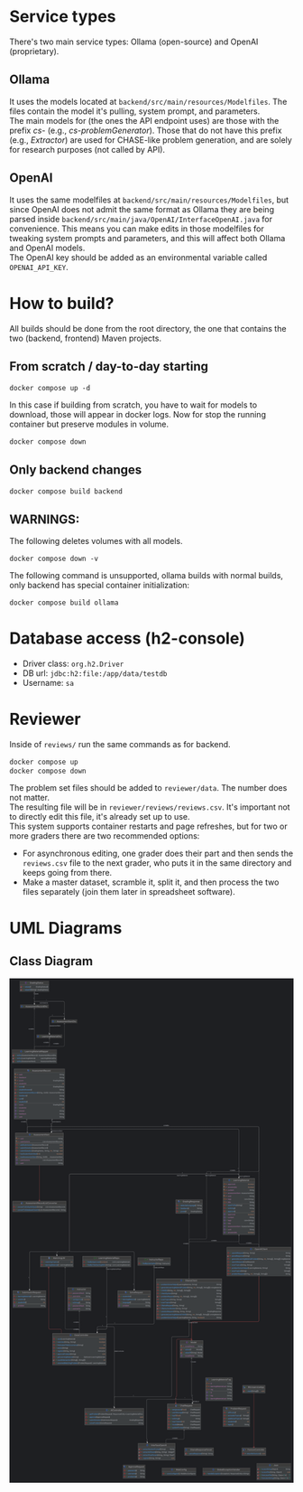 # Service types
There's two main service types: Ollama (open-source) and OpenAI (proprietary).

## Ollama
It uses the models located at ```backend/src/main/resources/Modelfiles```. The files contain the model it's pulling, system prompt, and parameters.  
The main models for (the ones the API endpoint uses) are those with the prefix _cs-_ (e.g., _cs-problemGenerator_). 
Those that do not have this prefix (e.g., _Extractor_) are used for CHASE-like problem generation, and are solely for research purposes (not called by API).

## OpenAI
It uses the same modelfiles at ```backend/src/main/resources/Modelfiles```, but since OpenAI does not admit the same format as Ollama they are being parsed inside ```backend/src/main/java/OpenAI/InterfaceOpenAI.java``` for convenience. This means you can make edits in those modelfiles for tweaking system prompts and parameters, and this will affect both Ollama and OpenAI models.  
The OpenAI key should be added as an environmental variable called ```OPENAI_API_KEY```.

# How to build?
All builds should be done from the root directory, the one that contains the two (backend, frontend) Maven projects.
## From scratch / day-to-day starting
```
docker compose up -d
```
In this case if building from scratch, you have to wait for models to download, those will appear in docker logs.
Now for stop the running container but preserve modules in volume.
```
docker compose down
```
## Only backend changes
```
docker compose build backend
```
## WARNINGS:
The following deletes volumes with all models.
```
docker compose down -v
```
The following command is unsupported, ollama builds with normal builds, only backend has special container initialization:
```
docker compose build ollama
```
# Database access (h2-console)
- Driver class: ```org.h2.Driver```
- DB url: ```jdbc:h2:file:/app/data/testdb```
- Username: ```sa```

# Reviewer
Inside of ```reviews/``` run the same commands as for backend.
```
docker compose up
docker compose down
```
The problem set files should be added to ```reviewer/data```. The number does not matter.  
The resulting file will be in ```reviewer/reviews/reviews.csv```. It's important not to directly edit this file, it's already set up to use.  
This system supports container restarts and page refreshes, but for two or more graders there are two recommended options:
- For asynchronous editing, one grader does their part and then sends the ```reviews.csv``` file to the next grader, who puts it in the same directory and keeps going from there.
- Make a master dataset, scramble it, split it, and then process the two files separately (join them later in spreadsheet software).

# UML Diagrams
## Class Diagram
![image alt](https://github.com/Marzopa/TECMap-AI/blob/331aa4150a1914fc32e74b089791cb755fb65a93/backend/src/main/resources/Diagrams/TECMap-AI%20UML%20Class%20Diagram.png)
